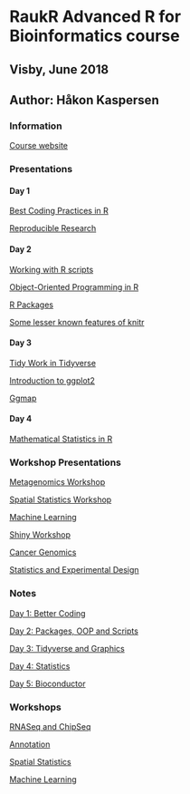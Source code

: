 ﻿# RaukR Advanced R for Bioinformatics course
## Visby, June 2018
## Author: Håkon Kaspersen

### Information
[Course website](https://nbisweden.github.io/workshop-RaukR-1806/)

### Presentations

#### Day 1

[Best Coding Practices in 
R](https://nbisweden.github.io/RaukR-2018/best_coding_practises_Marcin/presentation/pres_best_coding_practises.html#1)

[Reproducible
Research](https://nbisweden.github.io/RaukR-2018/reproducible_research_Roy/presentation/rr_presentation.html#1)

#### Day 2

[Working with R 
scripts](https://nbisweden.github.io/RaukR-2018/working_with_scripts_Markus/presentation/WorkingWithScriptsPresentation.html#1)

[Object-Oriented Programming in 
R](https://nbisweden.github.io/RaukR-2018/oop_Marcin/oop_presentation/oop_presentation.html#1)

[R 
Packages](https://nbisweden.github.io/RaukR-2018/rpackages_Sebastian/presentation/rpackages_Sebastian.html#1)

[Some lesser known features of 
knitr](https://slides.yihui.name/2018-knitr-Raukr-yihui-xie.html#1)

#### Day 3

[Tidy Work in 
Tidyverse](https://nbisweden.github.io/RaukR-2018/tidyverse_Marcin/presentation/tidyverse_presentation.html#1)

[Introduction to 
ggplot2](https://nbisweden.github.io/RaukR-2018/ggplot_Roy/presentation/ggplot_presentation.html#1)

[Ggmap](https://nbisweden.github.io/RaukR-2018/ggmap_Sebastian/presentation/ggmap_Sebastian.html#1)

#### Day 4

[Mathematical Statistics in 
R](https://nbisweden.github.io/RaukR-2018/GeneralStats_Nikolay/Presentation_GeneralStats.html#1)

### Workshop Presentations

[Metagenomics 
Workshop](https://nbisweden.github.io/RaukR-2018/metagenomics_John/presentation/DADA2_presentation.html#1)

[Spatial Statistics 
Workshop](https://nbisweden.github.io/RaukR-2018/aeral_data_Paula/presentation-disease-mapping.pdf)

[Machine 
Learning](https://nbisweden.github.io/RaukR-2018/MachineLearning_Nikolay/Presentation_MachineLearning.html#15)

[Shiny 
Workshop](https://nbisweden.github.io/RaukR-2018/tutorial_shiny_spatial_Paula/presentation-shiny.pdf)

[Cancer 
Genomics](https://nbisweden.github.io/RaukR-2018/cancer_genomics_Markus/presentation/CancerGenomicsPresentation.html#1)

[Statistics and Experimental 
Design](https://nbisweden.github.io/RaukR-2018/stat_workshop_Bengt/presentation/presentation.html#1)

### Notes

[Day 1: Better Coding](RaukR_Notes.html)

[Day 2: Packages, OOP and Scripts](RaukR_Notes_day2.html)

[Day 3: Tidyverse and Graphics](RaukR_Notes_day3.html)

[Day 4: Statistics](RaukR_Notes_day4.html)

[Day 5: Bioconductor](RaukR_Notes_day5.html)

### Workshops

[RNASeq and ChipSeq](RaukR_Workshop1_RNASeq_ChipSeq.html)

[Annotation](RaukR_Workshop2_Annotation.html)

[Spatial Statistics](RaukR_Workshop3_Spatial_Statistics.html)

[Machine Learning](RaukR_Workshop4_machine_learning.html)
